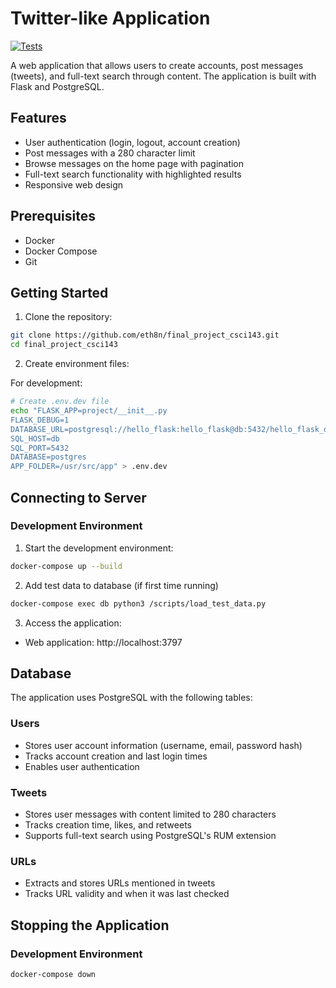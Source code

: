 # Twitter-like Application

[![Tests](https://github.com/eth8n/final_project_csci143/actions/workflows/test.yml/badge.svg)](https://github.com/eth8n/final_project_csci143/actions/workflows/test.yml)

A web application that allows users to create accounts, post messages (tweets), and full-text search through content. The application is built with Flask and PostgreSQL.

## Features

- User authentication (login, logout, account creation)
- Post messages with a 280 character limit
- Browse messages on the home page with pagination
- Full-text search functionality with highlighted results
- Responsive web design

## Prerequisites

- Docker
- Docker Compose
- Git

## Getting Started

1. Clone the repository:
```bash
git clone https://github.com/eth8n/final_project_csci143.git
cd final_project_csci143
```

2. Create environment files:

For development:
```bash
# Create .env.dev file
echo "FLASK_APP=project/__init__.py
FLASK_DEBUG=1
DATABASE_URL=postgresql://hello_flask:hello_flask@db:5432/hello_flask_dev
SQL_HOST=db
SQL_PORT=5432
DATABASE=postgres
APP_FOLDER=/usr/src/app" > .env.dev
```

## Connecting to Server

### Development Environment

1. Start the development environment:
```bash
docker-compose up --build
```
2. Add test data to database (if first time running)
```bash
docker-compose exec db python3 /scripts/load_test_data.py
```

3. Access the application:
- Web application: http://localhost:3797

## Database

The application uses PostgreSQL with the following tables:

### Users
- Stores user account information (username, email, password hash)
- Tracks account creation and last login times
- Enables user authentication

### Tweets
- Stores user messages with content limited to 280 characters
- Tracks creation time, likes, and retweets
- Supports full-text search using PostgreSQL's RUM extension

### URLs
- Extracts and stores URLs mentioned in tweets
- Tracks URL validity and when it was last checked

## Stopping the Application

### Development Environment
```bash
docker-compose down
```